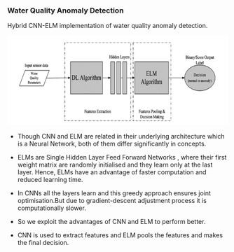 ### Water Quality Anomaly Detection

Hybrid CNN-ELM implementation of water quality anomaly detection.

![alt text](CNN-ELM.png)


* Though CNN and ELM are related in their underlying architecture which is a Neural Network, both of them differ significantly in concepts.

* ELMs are Single Hidden Layer Feed Forward Networks , where their first weight matrix are randomly initialised and they learn only at the last layer. Hence, ELMs have an advantage of faster computation and reduced learning time.

* In CNNs all the layers learn and this greedy approach ensures joint optimisation.But due to gradient-descent adjustment process it is computationally slower.

* So we exploit the advantages of CNN and ELM to perform better.
* CNN is used to extract features and ELM pools the features and makes the final decision.
